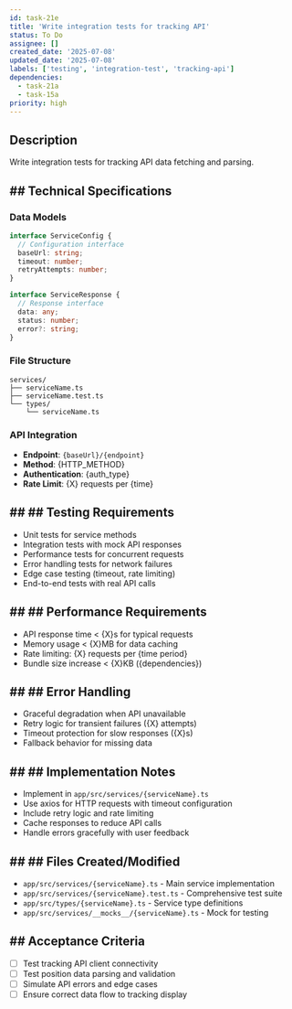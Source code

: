 ```yaml
---
id: task-21e
title: 'Write integration tests for tracking API'
status: To Do
assignee: []
created_date: '2025-07-08'
updated_date: '2025-07-08'
labels: ['testing', 'integration-test', 'tracking-api']
dependencies:
  - task-21a
  - task-15a
priority: high
---
```


## Description

Write integration tests for tracking API data fetching and parsing.

## ## Technical Specifications

### Data Models
```typescript
interface ServiceConfig {
  // Configuration interface
  baseUrl: string;
  timeout: number;
  retryAttempts: number;
}

interface ServiceResponse {
  // Response interface
  data: any;
  status: number;
  error?: string;
}
```

### File Structure
```
services/
├── serviceName.ts
├── serviceName.test.ts
└── types/
    └── serviceName.ts
```

### API Integration
- **Endpoint**: `{baseUrl}/{endpoint}`
- **Method**: {HTTP_METHOD}
- **Authentication**: {auth_type}
- **Rate Limit**: {X} requests per {time}

## ## ## Testing Requirements
- Unit tests for service methods
- Integration tests with mock API responses
- Performance tests for concurrent requests
- Error handling tests for network failures
- Edge case testing (timeout, rate limiting)
- End-to-end tests with real API calls

## ## ## Performance Requirements
- API response time < {X}s for typical requests
- Memory usage < {X}MB for data caching
- Rate limiting: {X} requests per {time period}
- Bundle size increase < {X}KB ({dependencies})

## ## ## Error Handling
- Graceful degradation when API unavailable
- Retry logic for transient failures ({X} attempts)
- Timeout protection for slow responses ({X}s)
- Fallback behavior for missing data

## ## ## Implementation Notes
- Implement in `app/src/services/{serviceName}.ts`
- Use axios for HTTP requests with timeout configuration
- Include retry logic and rate limiting
- Cache responses to reduce API calls
- Handle errors gracefully with user feedback

## ## ## Files Created/Modified
- `app/src/services/{serviceName}.ts` - Main service implementation
- `app/src/services/{serviceName}.test.ts` - Comprehensive test suite
- `app/src/types/{serviceName}.ts` - Service type definitions
- `app/src/services/__mocks__/{serviceName}.ts` - Mock for testing

## ## Acceptance Criteria
- [ ] Test tracking API client connectivity
- [ ] Test position data parsing and validation
- [ ] Simulate API errors and edge cases
- [ ] Ensure correct data flow to tracking display 